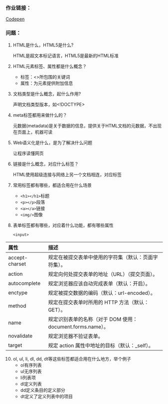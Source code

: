 ### 作业链接：

[Codepen](https://codepen.io/shoegazesme/pen/PvEQdo)

### 问题：

1. HTML是什么，HTML5是什么?

   HTML是超文本标记语言，HTML5是最新的HTML标准

2. HTML元素标签、属性都是什么概念？

   * 标签：<>所包围的关键词 
   * 属性：为元素提供附加信息

3. 文档类型是什么概念，起什么作用?

   声明文档类型版本，如<!DOCTYPE>

4. meta标签都用来做什么的？

   元数据(metadata)是关于数据的信息，提供关于HTML文档的元数据，不出现在页面上，机器可读

5. Web语义化是什么，是为了解决什么问题

   让程序读懂网页

6. 链接是什么概念，对应什么标签？

   HTML使用超级连接与网络上另一个文档相连，对应<a>标签

7. 常用标签都有哪些，都适合用在什么场景

   * `<h1></h1>`标题
   * `<p></p>`段落
   * `<a></a>`链接
   * `<img/>`图像

8. 表单标签都有哪些，对应着什么功能，都有哪些属性

   `<input>`

| 属性           | 描述                                                       |
| :------------- | :--------------------------------------------------------- |
| accept-charset | 规定在被提交表单中使用的字符集（默认：页面字符集）。       |
| action         | 规定向何处提交表单的地址（URL）（提交页面）。              |
| autocomplete   | 规定浏览器应该自动完成表单（默认：开启）。                 |
| enctype        | 规定被提交数据的编码（默认：url-encoded）。                |
| method         | 规定在提交表单时所用的 HTTP 方法（默认：GET）。            |
| name           | 规定识别表单的名称（对于 DOM 使用：document.forms.name）。 |
| novalidate     | 规定浏览器不验证表单。                                     |
| target         | 规定 action 属性中地址的目标（默认：_self）。              |

10. ol, ul, li, dl, dd, dt等这些标签都适合用在什么地方，举个例子
    * ol有序列表
    * ul无序列表
    * li列表项
    * dl定义列表
    * dd定义条目的定义部分
    * dt定义了定义列表中的项目












